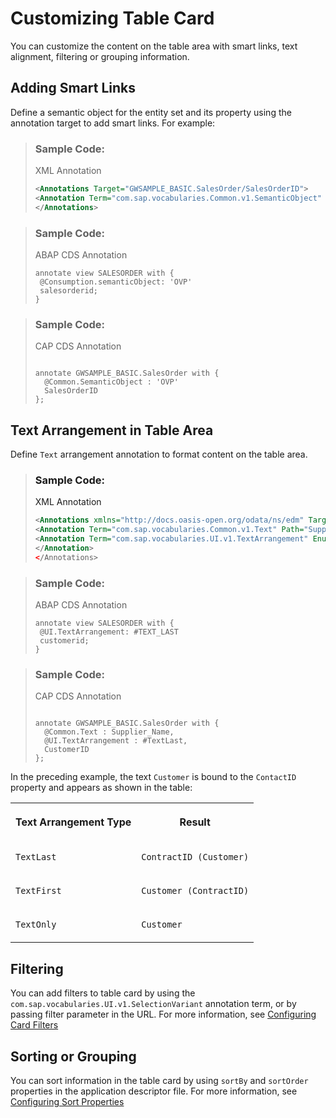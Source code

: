 <!-- loio9bc298eeaeaa4bf39f1fae582c1443f6 -->

# Customizing Table Card

You can customize the content on the table area with smart links, text alignment, filtering or grouping information.



## Adding Smart Links

Define a semantic object for the entity set and its property using the annotation target to add smart links. For example:

> ### Sample Code:  
> XML Annotation
> 
> ```xml
> <Annotations Target="GWSAMPLE_BASIC.SalesOrder/SalesOrderID">
> <Annotation Term="com.sap.vocabularies.Common.v1.SemanticObject" String="OVP" />
> </Annotations>
> 
> ```

> ### Sample Code:  
> ABAP CDS Annotation
> 
> ```
> annotate view SALESORDER with {
>  @Consumption.semanticObject: 'OVP'
>  salesorderid;
> }
> ```

> ### Sample Code:  
> CAP CDS Annotation
> 
> ```
> 
> annotate GWSAMPLE_BASIC.SalesOrder with {
>   @Common.SemanticObject : 'OVP'
>   SalesOrderID
> };
> ```



<a name="loio9bc298eeaeaa4bf39f1fae582c1443f6__section_khq_q32_2fb"/>

## Text Arrangement in Table Area

Define `Text` arrangement annotation to format content on the table area.

> ### Sample Code:  
> XML Annotation
> 
> ```xml
> <Annotations xmlns="http://docs.oasis-open.org/odata/ns/edm" Target="GWSAMPLE_BASIC.SalesOrder/CustomerID">
> <Annotation Term="com.sap.vocabularies.Common.v1.Text" Path="Supplier_Name"/>
> <Annotation Term="com.sap.vocabularies.UI.v1.TextArrangement" EnumMember="com.sap.vocabularies.UI.v1.TextArrangementType/TextLast" />
> </Annotation> 
> </Annotations>
> 
> ```

> ### Sample Code:  
> ABAP CDS Annotation
> 
> ```
> annotate view SALESORDER with {
>  @UI.TextArrangement: #TEXT_LAST
>  customerid;
> }
> ```

> ### Sample Code:  
> CAP CDS Annotation
> 
> ```
> 
> annotate GWSAMPLE_BASIC.SalesOrder with {
>   @Common.Text : Supplier_Name,
>   @UI.TextArrangement : #TextLast,
>   CustomerID
> };
> 
> ```

In the preceding example, the text `Customer` is bound to the `ContactID` property and appears as shown in the table:


<table>
<tr>
<th valign="top">

Text Arrangement Type



</th>
<th valign="top">

Result



</th>
</tr>
<tr>
<td valign="top">

`TextLast`



</td>
<td valign="top">

`ContractID (Customer)`



</td>
</tr>
<tr>
<td valign="top">

`TextFirst`



</td>
<td valign="top">

`Customer (ContractID)`



</td>
</tr>
<tr>
<td valign="top">

`TextOnly`



</td>
<td valign="top">

`Customer`



</td>
</tr>
</table>



<a name="loio9bc298eeaeaa4bf39f1fae582c1443f6__section_z4h_pj2_2fb"/>

## Filtering

You can add filters to table card by using the `com.sap.vocabularies.UI.v1.SelectionVariant` annotation term, or by passing filter parameter in the URL. For more information, see [Configuring Card Filters](configuring-card-filters-ecde99f.md)



<a name="loio9bc298eeaeaa4bf39f1fae582c1443f6__section_zmn_qj2_2fb"/>

## Sorting or Grouping

You can sort information in the table card by using `sortBy` and `sortOrder` properties in the application descriptor file. For more information, see [Configuring Sort Properties](configuring-sort-properties-41af842.md)

